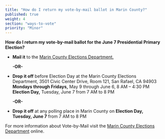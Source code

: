 ```yaml
---
title: "How do I return my vote-by-mail ballot in Marin County?"
published: true
weight: 4
section: "ways-to-vote"
priority: "Minor"
---
```


**How do I return my vote-by-mail ballot for the June 7 Presidential Primary Election?**  
- **Mail it** to the [Marin County Elections Department.](#section-election-office-contact)  

  **-OR-**  
  
- **Drop it off** before Election Day at the Marin County Elections Department, 3501 Civic Center Drive, Room 121, San Rafael, CA 94903  
  **Mondays through Fridays,** May 9 through June 6, 8 AM – 4:30 PM  
  **Election Day,** Tuesday, June 7 from 7 AM to 8 PM  
  
  **-OR-**  
  
- **Drop it off** at any polling place in Marin County on **Election Day, Tuesday, June 7** from 7 AM to 8 PM  

For more information about Vote-by-Mail visit the [Marin County Elections Department](http://www.marincounty.org/depts/rv/voting-information/voting-by-mail) online.  
